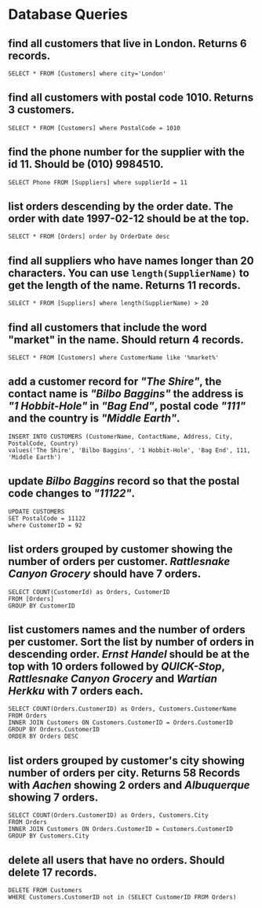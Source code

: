 # Database Queries

## find all customers that live in London. Returns 6 records.

	SELECT * FROM [Customers] where city='London'

## find all customers with postal code 1010. Returns 3 customers.

	SELECT * FROM [Customers] where PostalCode = 1010

## find the phone number for the supplier with the id 11. Should be (010) 9984510.

	SELECT Phone FROM [Suppliers] where supplierId = 11

## list orders descending by the order date. The order with date 1997-02-12 should be at the top.

	SELECT * FROM [Orders] order by OrderDate desc

## find all suppliers who have names longer than 20 characters. You can use `length(SupplierName)` to get the length of the name. Returns 11 records.

	SELECT * FROM [Suppliers] where length(SupplierName) > 20

## find all customers that include the word "market" in the name. Should return 4 records.

	SELECT * FROM [Customers] where CustomerName like '%market%'

## add a customer record for _"The Shire"_, the contact name is _"Bilbo Baggins"_ the address is _"1 Hobbit-Hole"_ in _"Bag End"_, postal code _"111"_ and the country is _"Middle Earth"_.

	INSERT INTO CUSTOMERS (CustomerName, ContactName, Address, City, PostalCode, Country)
	values('The Shire', 'Bilbo Baggins', '1 Hobbit-Hole', 'Bag End', 111, 'Middle Earth')

## update _Bilbo Baggins_ record so that the postal code changes to _"11122"_.

	UPDATE CUSTOMERS
	SET PostalCode = 11122
	where CustomerID = 92

## list orders grouped by customer showing the number of orders per customer. _Rattlesnake Canyon Grocery_ should have 7 orders.

	SELECT COUNT(CustomerId) as Orders, CustomerID
	FROM [Orders]
	GROUP BY CustomerID

## list customers names and the number of orders per customer. Sort the list by number of orders in descending order. _Ernst Handel_ should be at the top with 10 orders followed by _QUICK-Stop_, _Rattlesnake Canyon Grocery_ and _Wartian Herkku_ with 7 orders each.

	SELECT COUNT(Orders.CustomerID) as Orders, Customers.CustomerName
	FROM Orders
	INNER JOIN Customers ON Customers.CustomerID = Orders.CustomerID
	GROUP BY Orders.CustomerID
	ORDER BY Orders DESC

## list orders grouped by customer's city showing number of orders per city. Returns 58 Records with _Aachen_ showing 2 orders and _Albuquerque_ showing 7 orders.

	SELECT COUNT(Orders.CustomerID) as Orders, Customers.City
	FROM Orders
	INNER JOIN Customers ON Orders.CustomerID = Customers.CustomerID
	GROUP BY Customers.City

## delete all users that have no orders. Should delete 17 records.

	DELETE FROM Customers
	WHERE Customers.CustomerID not in (SELECT CustomerID FROM Orders)


